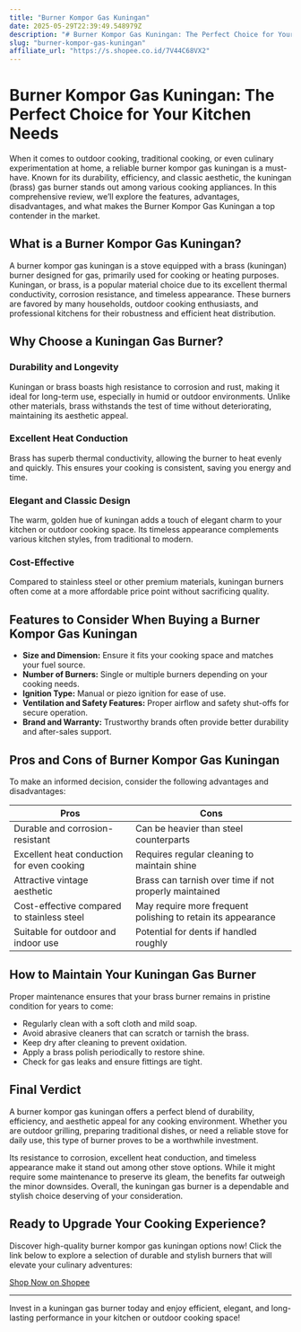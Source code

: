 ```yaml
---
title: "Burner Kompor Gas Kuningan"
date: 2025-05-29T22:39:49.548979Z
description: "# Burner Kompor Gas Kuningan: The Perfect Choice for Your Kitchen Needs..."
slug: "burner-kompor-gas-kuningan"
affiliate_url: "https://s.shopee.co.id/7V44C68VX2"
---
```

# Burner Kompor Gas Kuningan: The Perfect Choice for Your Kitchen Needs

When it comes to outdoor cooking, traditional cooking, or even culinary experimentation at home, a reliable burner kompor gas kuningan is a must-have. Known for its durability, efficiency, and classic aesthetic, the kuningan (brass) gas burner stands out among various cooking appliances. In this comprehensive review, we’ll explore the features, advantages, disadvantages, and what makes the Burner Kompor Gas Kuningan a top contender in the market.

## What is a Burner Kompor Gas Kuningan?

A burner kompor gas kuningan is a stove equipped with a brass (kuningan) burner designed for gas, primarily used for cooking or heating purposes. Kuningan, or brass, is a popular material choice due to its excellent thermal conductivity, corrosion resistance, and timeless appearance. These burners are favored by many households, outdoor cooking enthusiasts, and professional kitchens for their robustness and efficient heat distribution.

## Why Choose a Kuningan Gas Burner?

### Durability and Longevity

Kuningan or brass boasts high resistance to corrosion and rust, making it ideal for long-term use, especially in humid or outdoor environments. Unlike other materials, brass withstands the test of time without deteriorating, maintaining its aesthetic appeal.

### Excellent Heat Conduction

Brass has superb thermal conductivity, allowing the burner to heat evenly and quickly. This ensures your cooking is consistent, saving you energy and time.

### Elegant and Classic Design

The warm, golden hue of kuningan adds a touch of elegant charm to your kitchen or outdoor cooking space. Its timeless appearance complements various kitchen styles, from traditional to modern.

### Cost-Effective

Compared to stainless steel or other premium materials, kuningan burners often come at a more affordable price point without sacrificing quality.

## Features to Consider When Buying a Burner Kompor Gas Kuningan

- **Size and Dimension:** Ensure it fits your cooking space and matches your fuel source.
- **Number of Burners:** Single or multiple burners depending on your cooking needs.
- **Ignition Type:** Manual or piezo ignition for ease of use.
- **Ventilation and Safety Features:** Proper airflow and safety shut-offs for secure operation.
- **Brand and Warranty:** Trustworthy brands often provide better durability and after-sales support.

## Pros and Cons of Burner Kompor Gas Kuningan

To make an informed decision, consider the following advantages and disadvantages:

| **Pros** | **Cons** |
|------------|--------------|
| Durable and corrosion-resistant | Can be heavier than steel counterparts |
| Excellent heat conduction for even cooking | Requires regular cleaning to maintain shine |
| Attractive vintage aesthetic | Brass can tarnish over time if not properly maintained |
| Cost-effective compared to stainless steel | May require more frequent polishing to retain its appearance |
| Suitable for outdoor and indoor use | Potential for dents if handled roughly |

## How to Maintain Your Kuningan Gas Burner

Proper maintenance ensures that your brass burner remains in pristine condition for years to come:

- Regularly clean with a soft cloth and mild soap.
- Avoid abrasive cleaners that can scratch or tarnish the brass.
- Keep dry after cleaning to prevent oxidation.
- Apply a brass polish periodically to restore shine.
- Check for gas leaks and ensure fittings are tight.

## Final Verdict

A burner kompor gas kuningan offers a perfect blend of durability, efficiency, and aesthetic appeal for any cooking environment. Whether you are outdoor grilling, preparing traditional dishes, or need a reliable stove for daily use, this type of burner proves to be a worthwhile investment.

Its resistance to corrosion, excellent heat conduction, and timeless appearance make it stand out among other stove options. While it might require some maintenance to preserve its gleam, the benefits far outweigh the minor downsides. Overall, the kuningan gas burner is a dependable and stylish choice deserving of your consideration.

## Ready to Upgrade Your Cooking Experience?

Discover high-quality burner kompor gas kuningan options now! Click the link below to explore a selection of durable and stylish burners that will elevate your culinary adventures:

[Shop Now on Shopee](https://s.shopee.co.id/7V44C68VX2)

---

Invest in a kuningan gas burner today and enjoy efficient, elegant, and long-lasting performance in your kitchen or outdoor cooking space!